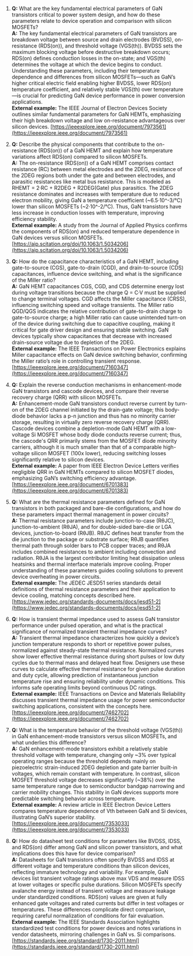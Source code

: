 1. **Q:** What are the key fundamental electrical parameters of GaN transistors critical to power system design, and how do these parameters relate to device operation and comparison with silicon MOSFETs?  
   **A:** The key fundamental electrical parameters of GaN transistors are breakdown voltage between source and drain electrodes (BVDSS), on-resistance (RDS(on)), and threshold voltage (VGS(th)). BVDSS sets the maximum blocking voltage before destructive breakdown occurs; RDS(on) defines conduction losses in the on-state; and VGS(th) determines the voltage at which the device begins to conduct. Understanding these parameters, including their temperature dependence and differences from silicon MOSFETs—such as GaN’s higher critical electric field enabling higher BVDSS, lower RDS(on) temperature coefficient, and relatively stable VGS(th) over temperature—is crucial for predicting GaN device performance in power conversion applications.  
   **External example:** The IEEE Journal of Electron Devices Society outlines similar fundamental parameters for GaN HEMTs, emphasizing their high breakdown voltage and low on-resistance advantageous over silicon devices. [https://ieeexplore.ieee.org/document/7973561](https://ieeexplore.ieee.org/document/7973561)

2. **Q:** Describe the physical components that contribute to the on-resistance (RDS(on)) of a GaN HEMT and explain how temperature variations affect RDS(on) compared to silicon MOSFETs.  
   **A:** The on-resistance (RDS(on)) of a GaN HEMT comprises contact resistance (RC) between metal electrodes and the 2DEG, resistance of the 2DEG regions both under the gate and between electrodes, and parasitic resistances like metal bus resistance. This is modeled as RHEMT = 2·RC + R2DEG + R2DEG(Gate) plus parasitics. The 2DEG resistance dominates and increases with temperature due to reduced electron mobility, giving GaN a temperature coefficient (~6.5·10^-3/°C) lower than silicon MOSFETs (~2·10^-2/°C). Thus, GaN transistors have less increase in conduction losses with temperature, improving efficiency stability.  
   **External example:** A study from the Journal of Applied Physics confirms the components of RDS(on) and reduced temperature dependence in GaN devices versus silicon MOSFETs. [https://aip.scitation.org/doi/10.1063/1.5034206](https://aip.scitation.org/doi/10.1063/1.5034206)

3. **Q:** How do the capacitance characteristics of a GaN HEMT, including gate-to-source (CGS), gate-to-drain (CGD), and drain-to-source (CDS) capacitances, influence device switching, and what is the significance of the Miller ratio?  
   **A:** GaN HEMT capacitances CGS, CGD, and CDS determine energy lost during voltage transitions because the charge Q = C·V must be supplied to change terminal voltages. CGD affects the Miller capacitance (CRSS), influencing switching speed and voltage transients. The Miller ratio QGD/QGS indicates the relative contribution of gate-to-drain charge to gate-to-source charge; a high Miller ratio can cause unintended turn-on of the device during switching due to capacitive coupling, making it critical for gate driver design and ensuring stable switching. GaN devices typically show capacitances that decrease with increased drain-source voltage due to depletion of the 2DEG.  
   **External example:** The IEEE Transactions on Power Electronics explains Miller capacitance effects on GaN device switching behavior, confirming the Miller ratio’s role in controlling transient response. [https://ieeexplore.ieee.org/document/7160347](https://ieeexplore.ieee.org/document/7160347)

4. **Q:** Explain the reverse conduction mechanisms in enhancement-mode GaN transistors and cascode devices, and compare their reverse recovery charge (QRR) with silicon MOSFETs.  
   **A:** Enhancement-mode GaN transistors conduct reverse current by turn-on of the 2DEG channel initiated by the drain-gate voltage; this body-diode behavior lacks a p-n junction and thus has no minority carrier storage, resulting in virtually zero reverse recovery charge (QRR). Cascode devices combine a depletion-mode GaN HEMT with a low-voltage Si MOSFET whose body diode conducts reverse current; thus, the cascode's QRR primarily stems from the MOSFET diode minority carriers, although it is much smaller than that of a comparable high-voltage silicon MOSFET (100x lower), reducing switching losses significantly relative to silicon devices.  
   **External example:** A paper from IEEE Electron Device Letters verifies negligible QRR in GaN HEMTs compared to silicon MOSFET diodes, emphasizing GaN’s switching efficiency advantage. [https://ieeexplore.ieee.org/document/6701383](https://ieeexplore.ieee.org/document/6701383)

5. **Q:** What are the thermal resistance parameters defined for GaN transistors in both packaged and bare-die configurations, and how do these parameters impact thermal management in power circuits?  
   **A:** Thermal resistance parameters include junction-to-case (RθJC), junction-to-ambient (RθJA), and for double-sided bare-die or LGA devices, junction-to-board (RθJB). RθJC defines heat transfer from the die junction to the package or substrate surface; RθJB quantifies thermal path through solder bars to PCB copper traces; and RθJA includes combined resistances to ambient including convection and radiation. RθJA is the largest contributor limiting heat dissipation unless heatsinks and thermal interface materials improve cooling. Proper understanding of these parameters guides cooling solutions to prevent device overheating in power circuits.  
   **External example:** The JEDEC JESD51 series standards detail definitions of thermal resistance parameters and their application to device cooling, matching concepts described here. [https://www.jedec.org/standards-documents/docs/jesd51-2](https://www.jedec.org/standards-documents/docs/jesd51-2)

6. **Q:** How is transient thermal impedance used to assess GaN transistor performance under pulsed operation, and what is the practical significance of normalized transient thermal impedance curves?  
   **A:** Transient thermal impedance characterizes how quickly a device’s junction temperature responds to short or repetitive power pulses, normalized against steady-state thermal resistance. Normalized curves show lower effective thermal resistance during short pulses or low duty cycles due to thermal mass and delayed heat flow. Designers use these curves to calculate effective thermal resistance for given pulse duration and duty cycle, allowing prediction of instantaneous junction temperature rise and ensuring reliability under dynamic conditions. This informs safe operating limits beyond continuous DC ratings.  
   **External example:** IEEE Transactions on Device and Materials Reliability discusses transient thermal impedance usage for power semiconductor switching applications, consistent with the concepts here. [https://ieeexplore.ieee.org/document/7462702](https://ieeexplore.ieee.org/document/7462702)

7. **Q:** What is the temperature behavior of the threshold voltage (VGS(th)) in GaN enhancement-mode transistors versus silicon MOSFETs, and what underlies this difference?  
   **A:** GaN enhancement-mode transistors exhibit a relatively stable threshold voltage with temperature, changing only ~3% over typical operating ranges because the threshold depends mainly on piezoelectric strain-induced 2DEG depletion and gate barrier built-in voltages, which remain constant with temperature. In contrast, silicon MOSFET threshold voltage decreases significantly (~38%) over the same temperature range due to semiconductor bandgap narrowing and carrier mobility changes. This stability in GaN devices supports more predictable switching behavior across temperature.  
   **External example:** A review article in IEEE Electron Device Letters compares temperature dependence of Vth between GaN and Si devices, illustrating GaN’s superior stability. [https://ieeexplore.ieee.org/document/7353033](https://ieeexplore.ieee.org/document/7353033)

8. **Q:** How do datasheet test conditions for parameters like BVDSS, IDSS, and RDS(on) differ among GaN and silicon power transistors, and what implications does this have for device comparison?  
   **A:** Datasheets for GaN transistors often specify BVDSS and IDSS at different voltage and temperature conditions than silicon devices, reflecting immature technology and variability. For example, GaN devices list transient voltage ratings above max VDS and measure IDSS at lower voltages or specific pulse durations. Silicon MOSFETs specify avalanche energy instead of transient voltage and measure leakage under standardized conditions. RDS(on) values are given at fully enhanced gate voltages and rated currents but differ in test voltages or temperatures. These differences complicate direct comparison, requiring careful normalization of conditions for fair evaluation.  
   **External example:** The IEEE Standards Association highlights standardized test conditions for power devices and notes variations in vendor datasheets, mirroring challenges in GaN vs. Si comparisons. [https://standards.ieee.org/standard/1730-2011.html](https://standards.ieee.org/standard/1730-2011.html)

